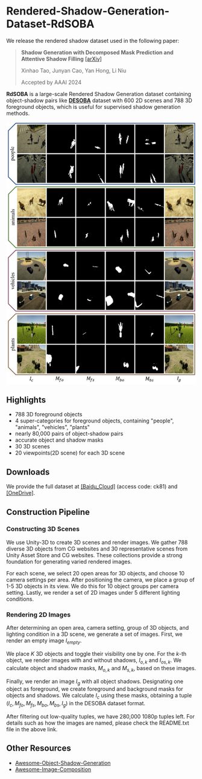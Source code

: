 # Rendered-Shadow-Generation-Dataset-RdSOBA

We release the rendered shadow dataset used in the following paper:
> **Shadow Generation with Decomposed Mask Prediction and Attentive Shadow Filling**  [[arXiv]](https://arxiv.org/pdf/2306.17358.pdf)<br>
>
> Xinhao Tao, Junyan Cao, Yan Hong, Li Niu
>
> Accepted by AAAI 2024

**RdSOBA** is a large-scale Rendered Shadow Generation dataset containing object-shadow pairs like [**DESOBA**](https://github.com/bcmi/Object-Shadow-Generation-Dataset-DESOBA) dataset with 600 2D scenes and 788 3D foreground objects, which is useful for supervised shadow generation methods.

<img src='examples/dataset.png' align="center" width=800>


## Highlights

- 788 3D foreground objects
- 4 super-categories for foreground objects, containing "people", "animals", "vehicles", "plants"
- nearly 80,000 pairs of object-shadow pairs
- accurate object and shadow masks
- 30 3D scenes
- 20 viewpoints(2D scene) for each 3D scene

## Downloads
We provide the full dataset at [[Baidu_Cloud]](https://pan.baidu.com/s/1ZGQJLUGGDoA88MhV2T5sag) (access code: ck81) and [[OneDrive]](https://1drv.ms/f/s!AoAsEmY10BjHggCPx9_cUX22NMGe?e=6Gj7E9).

## Construction Pipeline

### Constructing 3D Scenes
We use Unity-3D to create 3D scenes and render images. We gather 788 diverse 3D objects from CG websites and 30 representative scenes from Unity Asset Store and CG websites. These collections provide a strong foundation for generating varied rendered images.

For each scene, we select 20 open areas for 3D objects, and choose 10 camera settings per area. After positioning the camera, we place a group of 1-5 3D objects in its view. We do this for 10 object groups per camera setting. Lastly, we render a set of 2D images under 5 different lighting conditions.

### Rendering 2D Images
After determining an open area, camera setting, group of 3D objects, and lighting condition in a 3D scene, we generate a set of images. First, we render an empty image $I_{empty}$.

We place $K$ 3D objects and toggle their visibility one by one. For the $k$-th object, we render images with and without shadows, $I_{o,k}$ and $I_{os,k}$. We calculate object and shadow masks, $M_{o,k}$ and $M_{s,k}$, based on these images.

Finally, we render an image $I_g$ with all object shadows. Designating one object as foreground, we create foreground and background masks for objects and shadows. We calculate $I_c$ using these masks, obtaining a tuple $(I_c,M_{fo},M_{fs},M_{bo},M_{bs},I_g)$ in the DESOBA dataset format.

After filtering out low-quality tuples, we have 280,000 1080p tuples left. For details such as how the images are named, please check the README.txt file in the above link.

## Other Resources

+ [Awesome-Object-Shadow-Generation](https://github.com/bcmi/Awesome-Object-Shadow-Generation)
+ [Awesome-Image-Composition](https://github.com/bcmi/Awesome-Object-Insertion)
